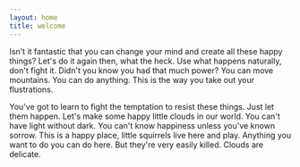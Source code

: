```yaml
---
layout: home
title: welcome
---
```

Isn't it fantastic that you can change your mind and create all these happy things? Let's do it again then, what the heck. Use what happens naturally, don't fight it. Didn't you know you had that much power? You can move mountains. You can do anything. This is the way you take out your flustrations.

You've got to learn to fight the temptation to resist these things. Just let them happen. Let's make some happy little clouds in our world. You can't have light without dark. You can't know happiness unless you've known sorrow. This is a happy place, little squirrels live here and play. Anything you want to do you can do here. But they're very easily killed. Clouds are delicate.
